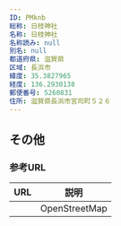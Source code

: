 ```yaml
---
ID: PMknb
総称: 日枝神社
名称: 日枝神社
名称読み: null
別名: null
都道府県: 滋賀県
区域: 長浜市
緯度: 35.3827965
経度: 136.2930138
郵便番号: 5260831
住所: 滋賀県長浜市宮司町５２６
---
```


## その他

### 参考URL

| URL | 説明          |
| --- | ------------- |
|     | OpenStreetMap |
